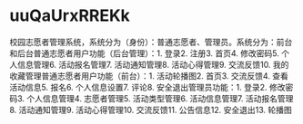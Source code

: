 # uuQaUrxRREKk
校园志愿者管理系统，系统分为（身份）：普通志愿者、管理员。系统分为：前台和后台普通志愿者用户功能（后台管理）：1. 登录2. 注册3. 首页4. 修改密码5. 个人信息管理6. 活动报名管理7. 活动通知管理8. 活动心得管理9. 交流反馈10. 我的收藏管理普通志愿者用户功能（前台）：1. 活动轮播图2. 首页3. 交流反馈4. 查看活动信息5. 报名6. 个人信息设置7. 评论8. 安全退出管理员功能：1. 登录2. 修改密码3. 个人信息管理4. 志愿者管理5. 活动类型管理6. 活动信息管理7. 活动报名管理8. 活动通知管理9. 活动心得管理10. 交流反馈11. 公告信息12. 安全退出13. 轮播图

